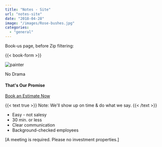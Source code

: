 ```yaml
---
title: "Notes - Site"
url: "notes-site"
date: "2018-04-28"
image: "/images/Rose-bushes.jpg"
categories:
  - "general"
---
```


Book-us page, before Zip filtering:

{{< book-form >}}

![painter](/images/Green-transparent.png)

No Drama

#### That's Our Promise

[Book an Estimate Now](https://crestwoodpainting.youcanbook.me/)

{{< text true >}}
Note: We'll show up on time & do what we say.
{{< /text >}}

- Easy - not salesy
- 30 min. or less
- Clear communication
- Background-checked employees

\[A meeting is required. Please no investment properties.\]

